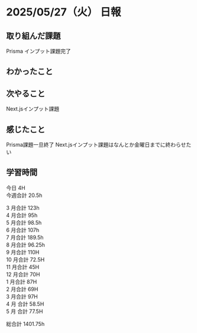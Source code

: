 # 2025/05/27（火） 日報

## 取り組んだ課題
Prisma インプット課題完了

## わかったこと


## 次やること
Next.jsインプット課題

## 感じたこと
Prisma課題一旦終了
Next.jsインプット課題はなんとか金曜日までに終わらせたい

## 学習時間

今日 4H
<br />
今週合計 20.5h
<br />

3 月合計 123h
<br />
4 月合計 95h
<br />
5 月合計 98.5h
<br />
6 月合計 107h
<br />
7 月合計 189.5h
<br />
8 月合計 96.25h
<br />
9 月合計 110H
<br />
10 月合計 72.5H
<br />
11 月合計 45H
<br />
12 月合計 70H
<br />
1 月合計 87H
<br />
2 月合計 69H
<br />
3 月合計 97H
<br />
4 月 合計 58.5H
<br />
5 月 合計 77.5H

総合計 1401.75h
